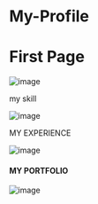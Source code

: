 # My-Profile

<h1>First Page</h1>

![image](https://github.com/yash131120/My-Profile/assets/139432375/ee23a12f-d563-4280-9760-eebd4e3cc675)

<p>my skill</p>

![image](https://github.com/yash131120/My-Profile/assets/139432375/79ccde9b-6c8d-4914-9f43-d9349fde4ada)

<p>MY EXPERIENCE</p>

![image](https://github.com/yash131120/My-Profile/assets/139432375/ec443878-2da0-4ec6-8bdf-fab7f49878d3)

<h4>MY PORTFOLIO</h4>

![image](https://github.com/yash131120/My-Profile/assets/139432375/0a7bda6b-8f18-483b-b914-ea918e3175f1)

